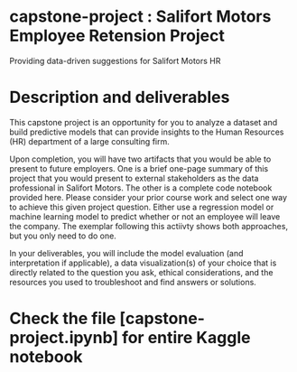 # capstone-project : Salifort Motors Employee Retension Project
Providing data-driven suggestions for Salifort Motors HR
# Description and deliverables
This capstone project is an opportunity for you to analyze a dataset and build predictive models that can provide insights to the Human Resources (HR) department of a large consulting firm.

Upon completion, you will have two artifacts that you would be able to present to future employers. One is a brief one-page summary of this project that you would present to external stakeholders as the data professional in Salifort Motors. The other is a complete code notebook provided here. Please consider your prior course work and select one way to achieve this given project question. Either use a regression model or machine learning model to predict whether or not an employee will leave the company. The exemplar following this actiivty shows both approaches, but you only need to do one.

In your deliverables, you will include the model evaluation (and interpretation if applicable), a data visualization(s) of your choice that is directly related to the question you ask, ethical considerations, and the resources you used to troubleshoot and find answers or solutions.

# Check the file  [capstone-project.ipynb] for entire Kaggle notebook
